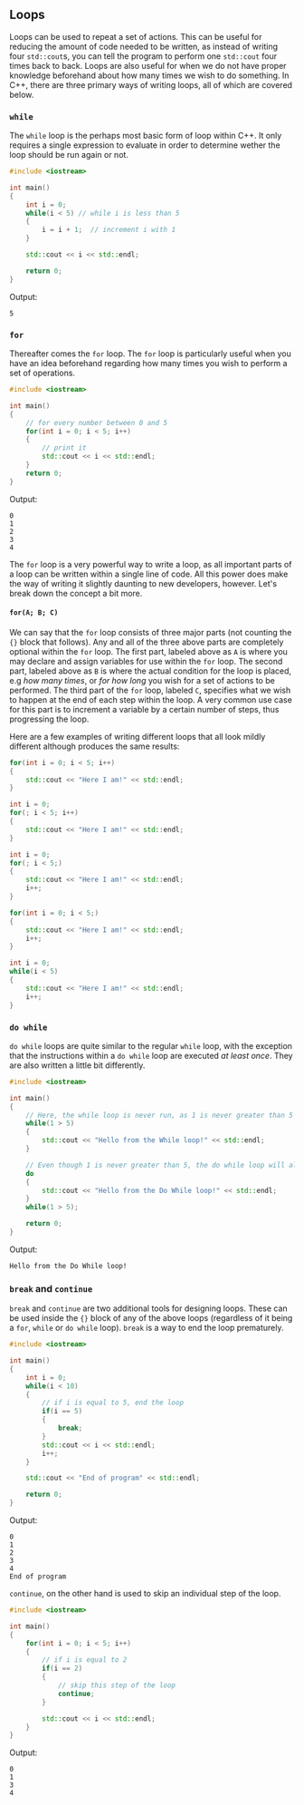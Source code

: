 ## Loops

Loops can be used to repeat a set of actions. This can be useful for reducing the amount of code needed to be written, as instead of writing four `std::cout`s, you can tell the program to perform one `std::cout` four times back to back. Loops are also useful for when we do not have proper knowledge beforehand about how many times we wish to do something. In C++, there are three primary ways of writing loops, all of which are covered below.

### `while`

The `while` loop is the perhaps most basic form of loop within C++. It only requires a single expression to evaluate in order to determine wether the loop should be run again or not.

```cpp
#include <iostream>

int main()
{
	int i = 0;
	while(i < 5) // while i is less than 5
	{
		i = i + 1;	// increment i with 1
	}

	std::cout << i << std::endl;

	return 0;
}
```

Output:
```
5
```

### `for`

Thereafter comes the `for` loop. The `for` loop is particularly useful when you have an idea beforehand regarding how many times you wish to perform a set of operations.

```cpp
#include <iostream>

int main()
{
	// for every number between 0 and 5
	for(int i = 0; i < 5; i++)
	{
		// print it
		std::cout << i << std::endl;
	}
	return 0;
}
```

Output:
```
0
1
2
3
4
```

The `for` loop is a very powerful way to write a loop, as all important parts of a loop can be written within a single line of code. All this power does make the way of writing it slightly daunting to new developers, however. Let's break down the concept a bit more.

#### `for(A; B; C)`

We can say that the `for` loop consists of three major parts (not counting the `{}` block that follows). Any and all of the three above parts are completely optional within the `for` loop. The first part, labeled above as `A` is where you may declare and assign variables for use within the `for` loop. The second part, labeled above as `B` is where the actual condition for the loop is placed, e.g *how many times*, or *for how long* you wish for a set of actions to be performed. The third part of the `for` loop, labeled `C`, specifies what we wish to happen at the end of each step within the loop. A very common use case for this part is to increment a variable by a certain number of steps, thus progressing the loop.

Here are a few examples of writing different loops that all look mildly different although produces the same results:

```cpp
for(int i = 0; i < 5; i++)
{
	std::cout << "Here I am!" << std::endl;
}
```

```cpp
int i = 0;
for(; i < 5; i++)
{
	std::cout << "Here I am!" << std::endl;
}
```

```cpp
int i = 0;
for(; i < 5;)
{
	std::cout << "Here I am!" << std::endl;
	i++;
}
```

```cpp
for(int i = 0; i < 5;)
{
	std::cout << "Here I am!" << std::endl;
	i++;
}
```

```cpp
int i = 0;
while(i < 5)
{
	std::cout << "Here I am!" << std::endl;
	i++;
}
```

### `do while`

`do while` loops are quite similar to the regular `while` loop, with the exception that the instructions within a `do while` loop are executed *at least once*. They are also written a little bit differently.

```cpp
#include <iostream>

int main()
{
	// Here, the while loop is never run, as 1 is never greater than 5
	while(1 > 5)
	{
		std::cout << "Hello from the While loop!" << std::endl;
	}

	// Even though 1 is never greater than 5, the do while loop will always run once
	do
	{
		std::cout << "Hello from the Do While loop!" << std::endl;
	} 
	while(1 > 5);

	return 0;
}
```

Output:
```
Hello from the Do While loop!
```

### `break` and `continue`

`break` and `continue` are two additional tools for designing loops. These can be used inside the `{}` block of any of the above loops (regardless of it being a `for`, `while` or `do while` loop). `break` is a way to end the loop prematurely.

```cpp
#include <iostream>

int main()
{
	int i = 0;
	while(i < 10)
	{
		// if i is equal to 5, end the loop
		if(i == 5)
		{
			break;
		}
		std::cout << i << std::endl;
		i++;
	}

	std::cout << "End of program" << std::endl;

	return 0;
}
```

Output:
```
0
1
2
3
4
End of program
```

`continue`, on the other hand is used to skip an individual step of the loop.

```cpp
#include <iostream>

int main()
{
	for(int i = 0; i < 5; i++)
	{
		// if i is equal to 2
		if(i == 2)
		{
			// skip this step of the loop
			continue;
		}

		std::cout << i << std::endl;
	}
}
```

Output:
```
0
1
3
4
```
